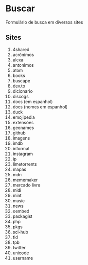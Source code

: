 # Buscar
Formulário de busca em diversos sites

## Sites
1. 4shared
1. acrônimos
1. alexa
1. antonimos
1. atom
1. books
1. buscape
1. dev.to
1. dicionario
1. discogs
1. docs (em espanhol)
1. docs (nomes em espanhol)
1. duck
1. emojipedia
1. extensões
1. geonames
1. github
1. imagens
1. imdb
1. informal
1. instagram
1. ip
1. limetorrents
1. mapas
1. mdn
1. mememaker
1. mercado livre
1. midi
1. mint
1. music
1. news
1. oembed
1. packagist
1. php
1. pkgs
1. sci-hub
1. tld
1. tpb
1. twitter
1. unicode
1. username
